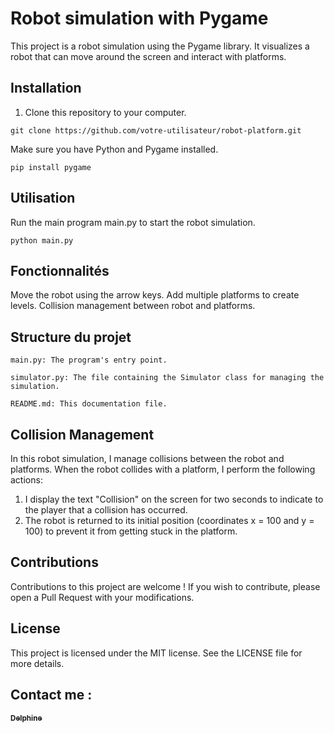 
# Robot simulation with Pygame

This project is a robot simulation using the Pygame library. It visualizes a robot that can move around the screen and interact with platforms.

## Installation

1. Clone this repository to your computer.

```shell
git clone https://github.com/votre-utilisateur/robot-platform.git
```

Make sure you have Python and Pygame installed.


```Copy code
pip install pygame
```


## Utilisation 
Run the main program main.py to start the robot simulation.

```Copy code
python main.py
```


## Fonctionnalités

Move the robot using the arrow keys.
Add multiple platforms to create levels.
Collision management between robot and platforms.

## Structure du projet
```Copy code
main.py: The program's entry point.
```

```Copy code
simulator.py: The file containing the Simulator class for managing the simulation.
```

```Copy code
README.md: This documentation file.
```
## Collision Management

In this robot simulation, I manage collisions between the robot and platforms. When the robot collides with a platform, I perform the following actions:

1. I display the text "Collision" on the screen for two seconds to indicate to the player that a collision has occurred.
2. The robot is returned to its initial position (coordinates x = 100 and y = 100) to prevent it from getting stuck in the platform.

## Contributions
Contributions to this project are welcome ! If you wish to contribute, please open a Pull Request with your modifications.

## License
This project is licensed under the MIT license. See the LICENSE file for more details.
<h2 align="left"> Contact me : </h2> <a href="https://www.linkedin.com/in/delphine-lecorney/" target="_blank"><sub><b>Delphine</b></sub>